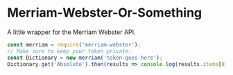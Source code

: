 # Merriam-Webster-Or-Something
A little wrapper for the Merriam Webster API.

```js
const merriam = require('merriam-webster');
// Make sure to keep your token private.
const Dictionary = new merriam('token-goes-here');
Dictionary.get('Absolute').then(results => console.log(results.items[0].meta));
```
